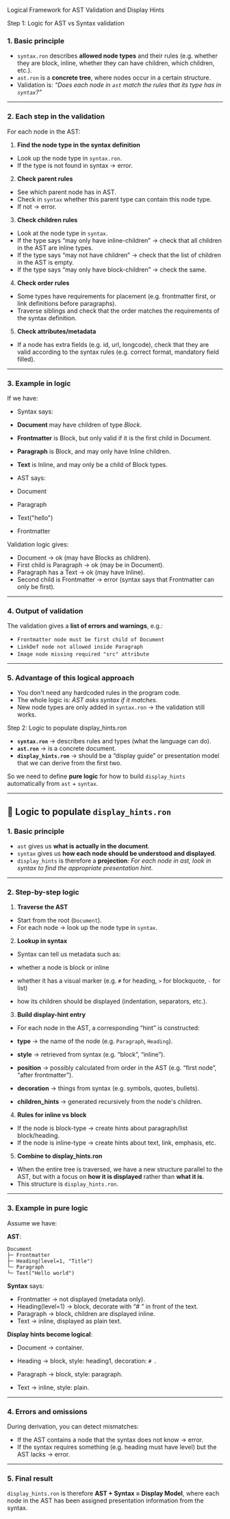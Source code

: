 Logical Framework for AST Validation and Display Hints

Step 1: Logic for AST vs Syntax validation

### 1. Basic principle

* `syntax.ron` describes **allowed node types** and their rules (e.g. whether they are block, inline, whether they can have children, which children, etc.).
* `ast.ron` is a **concrete tree**, where nodes occur in a certain structure.
* Validation is: *“Does each node in `ast` match the rules that its type has in `syntax`?”*

---

### 2. Each step in the validation

For each node in the AST:

1. **Find the node type in the syntax definition**

* Look up the node type in `syntax.ron`.
* If the type is not found in syntax → error.

2. **Check parent rules**

* See which parent node has in AST.
* Check in `syntax` whether this parent type can contain this node type.
* If not → error.

3. **Check children rules**

* Look at the node type in `syntax`.
* If the type says “may only have inline-children” → check that all children in the AST are inline types.
* If the type says “may not have children” → check that the list of children in the AST is empty.
* If the type says “may only have block-children” → check the same.

4. **Check order rules**

* Some types have requirements for placement (e.g. frontmatter first, or link definitions before paragraphs).
* Traverse siblings and check that the order matches the requirements of the syntax definition.

5. **Check attributes/metadata**

* If a node has extra fields (e.g. id, url, longcode), check that they are valid according to the syntax rules (e.g. correct format, mandatory field filled).

---

### 3. Example in logic

If we have:

* Syntax says:

* **Document** may have children of type *Block*.
* **Frontmatter** is Block, but only valid if it is the first child in Document.
* **Paragraph** is Block, and may only have Inline children.
* **Text** is Inline, and may only be a child of Block types.

* AST says:

* Document

* Paragraph

* Text("hello")
* Frontmatter

Validation logic gives:

* Document → ok (may have Blocks as children).
* First child is Paragraph → ok (may be in Document).
* Paragraph has a Text → ok (may have Inline).
* Second child is Frontmatter → error (syntax says that Frontmatter can only be first).

---

### 4. Output of validation

The validation gives a **list of errors and warnings**, e.g.:

* `Frontmatter node must be first child of Document`
* `LinkDef node not allowed inside Paragraph`
* `Image node missing required "src" attribute`

---

### 5. Advantage of this logical approach

* You don't need any hardcoded rules in the program code.
* The whole logic is: *AST asks syntax if it matches*.
* New node types are only added in `syntax.ron` → the validation still works.

Step 2: Logic to populate display_hints.ron
* **`syntax.ron`** → describes rules and types (what the language can do).
* **`ast.ron`** → is a concrete document.
* **`display_hints.ron`** → should be a “display guide” or presentation model that we can derive from the first two.

So we need to define **pure logic** for how to build `display_hints` automatically from `ast` + `syntax`.

---

## 🔎 Logic to populate `display_hints.ron`

### 1. Basic principle

* `ast` gives us **what is actually in the document**.
* `syntax` gives us **how each node should be understood and displayed**.
* `display_hints` is therefore a **projection**: *For each node in ast, look in syntax to find the appropriate presentation hint*.

---

### 2. Step-by-step logic

1. **Traverse the AST**

* Start from the root (`Document`).
* For each node → look up the node type in `syntax`.

2. **Lookup in syntax**

* Syntax can tell us metadata such as:

* whether a node is block or inline
* whether it has a visual marker (e.g. `#` for heading, `>` for blockquote, `-` for list)
* how its children should be displayed (indentation, separators, etc.).

3. **Build display-hint entry**

* For each node in the AST, a corresponding “hint” is constructed:

* **type** → the name of the node (e.g. `Paragraph`, `Heading`).
* **style** → retrieved from syntax (e.g. “block”, “inline”).
* **position** → possibly calculated from order in the AST (e.g. “first node”, “after frontmatter”).
* **decoration** → things from syntax (e.g. symbols, quotes, bullets).
* **children\_hints** → generated recursively from the node's children.

4. **Rules for inline vs block**

* If the node is block-type → create hints about paragraph/list block/heading.
* If the node is inline-type → create hints about text, link, emphasis, etc.

5. **Combine to display\_hints.ron**

* When the entire tree is traversed, we have a new structure parallel to the AST, but with a focus on **how it is displayed** rather than **what it is**.
* This structure is `display_hints.ron`.

---

### 3. Example in pure logic

Assume we have:

**AST**:

```
Document
├─ Frontmatter
├─ Heading(level=1, "Title")
└─ Paragraph
└─ Text("Hello world")
```

**Syntax** says:

* Frontmatter → not displayed (metadata only).
* Heading(level=1) → block, decorate with “# ” in front of the text.
* Paragraph → block, children are displayed inline.
* Text → inline, displayed as plain text.

**Display hints become logical**:

* Document → container.

* Heading → block, style: heading1, decoration: `# `.
* Paragraph → block, style: paragraph.

* Text → inline, style: plain.

---

### 4. Errors and omissions

During derivation, you can detect mismatches:

* If the AST contains a node that the syntax does not know → error.
* If the syntax requires something (e.g. heading must have level) but the AST lacks → error.

---

### 5. Final result

`display_hints.ron` is therefore **AST + Syntax = Display Model**, where each node in the AST has been assigned presentation information from the syntax.